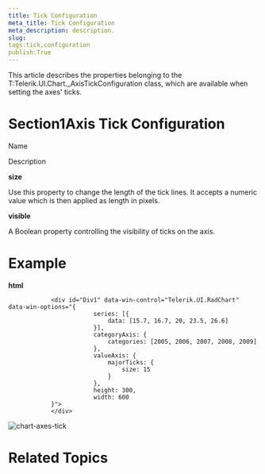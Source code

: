 ```yaml
---
title: Tick Configuration
meta_title: Tick Configuration
meta_description: description.
slug: 
tags:tick,configuration
publish:True
---
```



This article describes the properties belonging to the T:Telerik.UI.Chart._AxisTickConfiguration
				class, which are available when setting the axes' ticks.
			

# Section1Axis Tick Configuration

Name

Description

__size__

Use this property to change the length of the tick lines. It accepts a numeric value which is then applied as
								length in pixels.
							

__visible__

A Boolean property controlling the visibility of ticks on the axis.

# Example


 __html__
    


				<div id="Div1" data-win-control="Telerik.UI.RadChart" data-win-options="{
							series: [{
								data: [15.7, 16.7, 20, 23.5, 26.6]
							}],
							categoryAxis: {
								categories: [2005, 2006, 2007, 2008, 2009]
							},
							valueAxis: {
								majorTicks: {
									size: 15
								}
							},
							height: 300,
							width: 600
				}">
				</div>

![chart-axes-tick](../Media/Controls\Chart\chart-axes-tick.png)

# Related Topics
